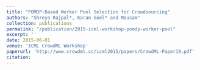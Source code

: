 ```yaml
---
title: "POMDP-Based Worker Pool Selection for Crowdsourcing"
authors: "Shreya Rajpal*, Karan Goel* and Mausam"
collection: publications
permalink: "/publication/2015-icml-workshop-pomdp-worker-pool"
excerpt: ''
date: 2015-06-01
venue: 'ICML CrowdML Workshop'
paperurl: 'http://www.crowdml.cc/icml2015/papers/CrowdML-Paper19.pdf'
citation:
---
```

